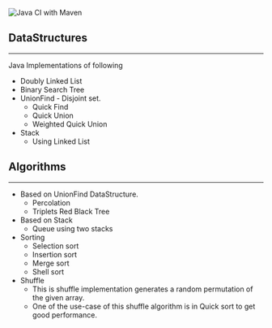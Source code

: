 ![Java CI with Maven](https://github.com/Sanjeev-Panday/DataStructures/workflows/Java%20CI%20with%20Maven/badge.svg)
## DataStructures
---------------------
Java Implementations of following
* Doubly Linked List
* Binary Search Tree
* UnionFind - Disjoint set.
  * Quick Find
  * Quick Union
  * Weighted Quick Union
* Stack
  * Using Linked List
## Algorithms
--------------- 
* Based on UnionFind DataStructure. 
  * Percolation
  * Triplets Red Black Tree
* Based on Stack
  * Queue using two stacks
* Sorting
  * Selection sort
  * Insertion sort
  * Merge sort
  * Shell sort
* Shuffle 
  * This is shuffle implementation generates a random permutation of the given array.
  * One of the use-case of this shuffle algorithm is in Quick sort to get good performance. 


